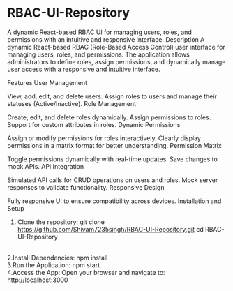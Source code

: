 # RBAC-UI-Repository
A dynamic React-based RBAC UI for managing users, roles, and permissions with an intuitive and responsive interface.
Description
A dynamic React-based RBAC (Role-Based Access Control) user interface for managing users, roles, and permissions. The application allows administrators to define roles, assign permissions, and dynamically manage user access with a responsive and intuitive interface.

Features
User Management

View, add, edit, and delete users.
Assign roles to users and manage their statuses (Active/Inactive).
Role Management

Create, edit, and delete roles dynamically.
Assign permissions to roles.
Support for custom attributes in roles.
Dynamic Permissions

Assign or modify permissions for roles interactively.
Clearly display permissions in a matrix format for better understanding.
Permission Matrix

Toggle permissions dynamically with real-time updates.
Save changes to mock APIs.
API Integration

Simulated API calls for CRUD operations on users and roles.
Mock server responses to validate functionality.
Responsive Design

Fully responsive UI to ensure compatibility across devices.
Installation and Setup
1. Clone the repository:
git clone https://github.com/Shivam7235singh/RBAC-UI-Repository.git
cd RBAC-UI-Repository
<br/>
2.Install Dependencies:
npm install
<br/>
3.Run the Application:
npm start
<br/>
4.Access the App: Open your browser and navigate to:
http://localhost:3000


